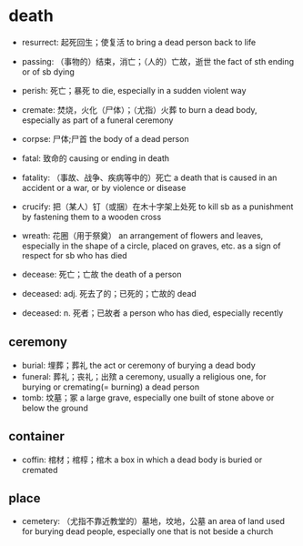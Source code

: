 # death

- resurrect: 起死回生；使复活 to bring a dead person back to life

- passing: （事物的）结束，消亡；（人的）亡故，逝世 the fact of sth ending or of sb dying
- perish: 死亡；暴死 to die, especially in a sudden violent way

- cremate: 焚烧，火化（尸体）；（尤指）火葬 to burn a dead body, especially as part of a funeral ceremony

- corpse: 尸体;尸首 the body of a dead person

- fatal: 致命的 causing or ending in death
- fatality: （事故、战争、疾病等中的）死亡 a death that is caused in an accident or a war, or by violence or disease

- crucify: 把（某人）钉（或捆）在木十字架上处死 to kill sb as a punishment by fastening them to a wooden cross

- wreath: 花圈（用于祭奠） an arrangement of flowers and leaves, especially in the shape of a circle, placed on graves, etc. as a sign of respect for sb who has died

- decease: 死亡；亡故 the death of a person
- deceased: adj. 死去了的；已死的；亡故的 dead
- deceased: n. 死者；已故者 a person who has died, especially recently

## ceremony

- burial: 埋葬；葬礼 the act or ceremony of burying a dead body
- funeral: 葬礼；丧礼；出殡 a ceremony, usually a religious one, for burying or cremating(= burning) a dead person
- tomb: 坟墓；冢 a large grave, especially one built of stone above or below the ground

## container

- coffin: 棺材；棺椁；棺木 a box in which a dead body is buried or cremated

## place

- cemetery: （尤指不靠近教堂的）墓地，坟地，公墓 an area of land used for burying dead people, especially one that is not beside a church
